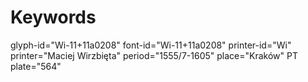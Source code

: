 # Keywords
glyph-id="Wi-11+11a0208"
font-id="Wi-11+11a0208"
printer-id="Wi"
printer="Maciej Wirzbięta"
period="1555/7-1605"
place="Kraków"
PT plate="564"
